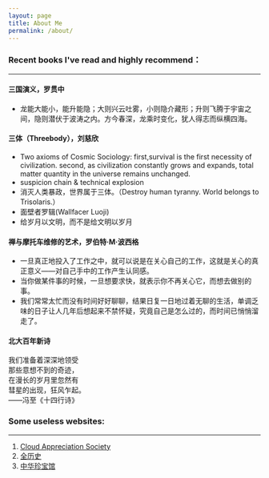 ```yaml
---
layout: page
title: About Me
permalink: /about/
---
```


### Recent books I've read and highly recommend：
---
#### 三国演义，罗贯中
- 龙能大能小，能升能隐；大则兴云吐雾，小则隐介藏形；升则飞腾于宇宙之间，隐则潜伏于波涛之内。方今春深，龙乘时变化，犹人得志而纵横四海。  
#### 三体（Threebody），刘慈欣
- Two axioms of Cosmic Sociology: first,survival is the first necessity of civilization. second, as civilization constantly grows and expands, total matter quantity in the universe remains unchanged. 
- suspicion chain & technical explosion
- 消灭人类暴政，世界属于三体。（Destroy human tyranny. World belongs to Trisolaris.）
- 面壁者罗辑(Wallfacer Luoji)
- 给岁月以文明，而不是给文明以岁月  
#### 禅与摩托车维修的艺术，罗伯特·M·波西格
- 一旦真正地投入了工作之中，就可以说是在关心自己的工作，这就是关心的真正意义——对自己手中的工作产生认同感。
- 当你做某件事的时候，一旦想要求快，就表示你不再关心它，而想去做别的事。
- 我们常常太忙而没有时间好好聊聊，结果日复一日地过着无聊的生活，单调乏味的日子让人几年后想起来不禁怀疑，究竟自己是怎么过的，而时间已悄悄溜走了。  
#### 北大百年新诗
我们准备着深深地领受   
那些意想不到的奇迹，   
在漫长的岁月里忽然有   
彗星的出现，狂风乍起。   
——冯至《十四行诗》  

### Some useless websites:
---
1. <a href="https://cloudappreciationsociety.org/" target="_self">Cloud Appreciation Society</a><br>
2. <a href="https://www.allhistory.com/" target="_self">全历史</a><br>
3. <a href="https://g2.ltfc.net/home" target="_self">中华珍宝馆</a><br>
